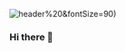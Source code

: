 ![header](https://capsule-render.vercel.app/api?type=waving&color=gradient&customColorList=0,6,6,6,30&height=300&section=header&text=hello%:)%20&fontSize=90)

### Hi there 👋

<!--
**6yoon/6yoon** is a ✨ _special_ ✨ repository because its `README.md` (this file) appears on your GitHub profile.

Here are some ideas to get you started:

- 🔭 I’m currently working on ... 동양미래대학교
- 🌱 I’m currently learning ... 개발
- 👯 I’m looking to collaborate on ... 
- 🤔 I’m looking for help with ...
- 💬 Ask me about ...
- 📫 How to reach me: ...
- 😄 Pronouns: ...
- ⚡ Fun fact: ...
-->
